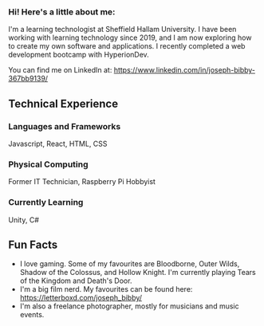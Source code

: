 ### Hi! Here's a little about me:
I'm a learning technologist at Sheffield Hallam University. I have been working with learning technology since 2019, and I am now exploring how to create my own software and applications.
I recently completed a web development bootcamp with HyperionDev.

You can find me on LinkedIn at: https://www.linkedin.com/in/joseph-bibby-367bb9139/

## Technical Experience
### Languages and Frameworks
Javascript, React, HTML, CSS

### Physical Computing
Former IT Technician, Raspberry Pi Hobbyist

### Currently Learning
Unity, C#

## Fun Facts
- I love gaming. Some of my favourites are Bloodborne, Outer Wilds, Shadow of the Colossus, and Hollow Knight. I'm currently playing Tears of the Kingdom and Death's Door.
- I'm a big film nerd. My favourites can be found here: https://letterboxd.com/joseph_bibby/
- I'm also a freelance photographer, mostly for musicians and music events.

